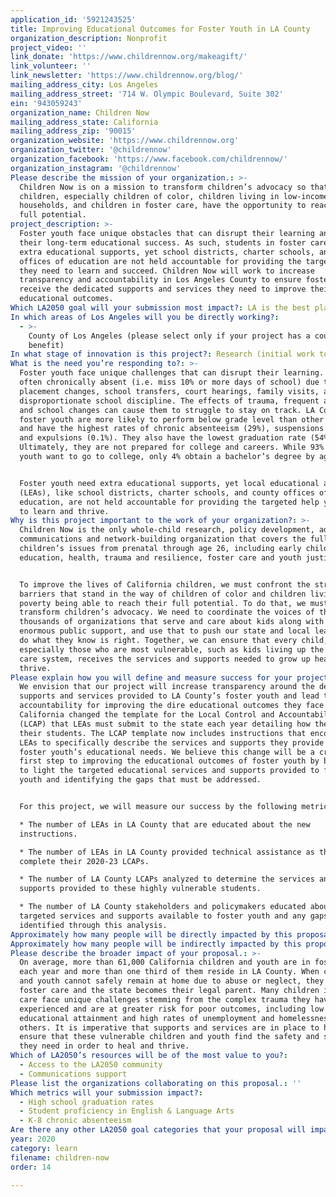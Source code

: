 ```yaml
---
application_id: '5921243525'
title: Improving Educational Outcomes for Foster Youth in LA County
organization_description: Nonprofit
project_video: ''
link_donate: 'https://www.childrennow.org/makeagift/'
link_volunteer: ''
link_newsletter: 'https://www.childrennow.org/blog/'
mailing_address_city: Los Angeles
mailing_address_street: '714 W. Olympic Boulevard, Suite 302'
ein: '943059243'
organization_name: Children Now
mailing_address_state: California
mailing_address_zip: '90015'
organization_website: 'https://www.childrennow.org'
organization_twitter: '@childrennow'
organization_facebook: 'https://www.facebook.com/childrennow/'
organization_instagram: '@childrennow'
Please describe the mission of your organization.: >-
  Children Now is on a mission to transform children’s advocacy so that all
  children, especially children of color, children living in low-income
  households, and children in foster care, have the opportunity to reach their
  full potential. 
project_description: >-
  Foster youth face unique obstacles that can disrupt their learning and impact
  their long-term educational success. As such, students in foster care need
  extra educational supports, yet school districts, charter schools, and county
  offices of education are not held accountable for providing the targeted help
  they need to learn and succeed. Children Now will work to increase
  transparency and accountability in Los Angeles County to ensure foster youth
  receive the dedicated supports and services they need to improve their
  educational outcomes.
Which LA2050 goal will your submission most impact?: LA is the best place to LEARN
In which areas of Los Angeles will you be directly working?:
  - >-
    County of Los Angeles (please select only if your project has a countywide
    benefit)
In what stage of innovation is this project?: Research (initial work to identify and understand the problem)
What is the need you’re responding to?: >-
  Foster youth face unique challenges that can disrupt their learning. They are
  often chronically absent (i.e. miss 10% or more days of school) due to
  placement changes, school transfers, court hearings, family visits, and
  disproportionate school discipline. The effects of trauma, frequent absences,
  and school changes can cause them to struggle to stay on track. LA County
  foster youth are more likely to perform below grade level than other students
  and have the highest rates of chronic absenteeism (29%), suspensions (11%),
  and expulsions (0.1%). They also have the lowest graduation rate (54%).
  Ultimately, they are not prepared for college and careers. While 93% of foster
  youth want to go to college, only 4% obtain a bachelor’s degree by age 26.


  Foster youth need extra educational supports, yet local educational agencies
  (LEAs), like school districts, charter schools, and county offices of
  education, are not held accountable for providing the targeted help youth need
  to learn and thrive.
Why is this project important to the work of your organization?: >-
  Children Now is the only whole-child research, policy development, advocacy,
  communications and network-building organization that covers the full-range of
  children’s issues from prenatal through age 26, including early childhood,
  education, health, trauma and resilience, foster care and youth justice.


  To improve the lives of California children, we must confront the structural
  barriers that stand in the way of children of color and children living in
  poverty being able to reach their full potential. To do that, we must
  transform children’s advocacy. We need to coordinate the voices of the
  thousands of organizations that serve and care about kids along with the
  enormous public support, and use that to push our state and local leaders to
  do what they know is right. Together, we can ensure that every child,
  especially those who are most vulnerable, such as kids living up the foster
  care system, receives the services and supports needed to grow up healthy and
  thrive.
Please explain how you will define and measure success for your project.: >-
  We envision that our project will increase transparency around the dedicated
  supports and services provided to LA County’s foster youth and lead to greater
  accountability for improving the dire educational outcomes they face. In 2019,
  California changed the template for the Local Control and Accountability Plan
  (LCAP) that LEAs must submit to the state each year detailing how they serve
  their students. The LCAP template now includes instructions that encourage
  LEAs to specifically describe the services and supports they provide to meet
  foster youth’s educational needs. We believe this change will be a critical
  first step to improving the educational outcomes of foster youth by bringing
  to light the targeted educational services and supports provided to foster
  youth and identifying the gaps that must be addressed. 


  For this project, we will measure our success by the following metrics:

  * The number of LEAs in LA County that are educated about the new
  instructions.

  * The number of LEAs in LA County provided technical assistance as they
  complete their 2020-23 LCAPs. 

  * The number of LA County LCAPs analyzed to determine the services and
  supports provided to these highly vulnerable students.

  * The number of LA County stakeholders and policymakers educated about the
  targeted services and supports available to foster youth and any gaps as
  identified through this analysis.
Approximately how many people will be directly impacted by this proposal?: '80'
Approximately how many people will be indirectly impacted by this proposal?: '15000'
Please describe the broader impact of your proposal.: >-
  On average, more than 61,000 California children and youth are in foster care
  each year and more than one third of them reside in LA County. When children
  and youth cannot safely remain at home due to abuse or neglect, they enter
  foster care and the state becomes their legal parent. Many children in foster
  care face unique challenges stemming from the complex trauma they have
  experienced and are at greater risk for poor outcomes, including low
  educational attainment and high rates of unemployment and homelessness, among
  others. It is imperative that supports and services are in place to help
  ensure that these vulnerable children and youth find the safety and stability
  they need in order to heal and thrive.  
Which of LA2050’s resources will be of the most value to you?:
  - Access to the LA2050 community
  - Communications support
Please list the organizations collaborating on this proposal.: ''
Which metrics will your submission impact?:
  - High school graduation rates
  - Student proficiency in English & Language Arts
  - K-8 chronic absenteeism
Are there any other LA2050 goal categories that your proposal will impact?: []
year: 2020
category: learn
filename: children-now
order: 14

---
```

